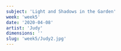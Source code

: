 ```yaml
---
subject: 'Light and Shadows in the Garden'
week: 'week5'
date: '2020-04-08'
artist: 'Judy'
dimensions: ''
slug: 'week5/Judy2.jpg'
---
```

